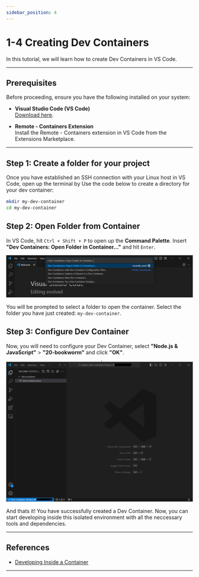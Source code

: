 ```yaml
---
sidebar_position: 4
---
```


# 1-4 Creating Dev Containers

In this tutorial, we will learn how to create Dev Containers in VS Code.

---

## Prerequisites

Before proceeding, ensure you have the following installed on your system:

- **Visual Studio Code (VS Code)**  
  [Download here](https://code.visualstudio.com/).

- **Remote - Containers Extension**  
  Install the Remote - Containers extension in VS Code from the Extensions Marketplace.

---

## Step 1: Create a folder for your project

Once you have established an SSH connection with your Linux host in VS Code, open up the terminal by Use the code below to create a directory for your dev container:

```bash
mkdir my-dev-container
cd my-dev-container
```

## Step 2: Open Folder from Container

In VS Code, hit `Ctrl + Shift + P` to open up the **Command Palette**. Insert **"Dev Containers: Open Folder in Container..."** and hit `Enter`.

![VSCode0](./img/1-4-0.png)

You will be prompted to select a folder to open the container. Select the folder you have just created: `my-dev-container`. 

## Step 3: Configure Dev Container

Now, you will need to configure your Dev Container, select **"Node.js & JavaScript"** > **"20-bookworm"** and click **"OK"**.

![VSCode1](./img/1-4-1.png)

And thats it! You have successfully created a Dev Container. Now, you can start developing inside this isolated environment with all the neccessary tools and dependencies.

---

## References

- [Developing Inside a Container](https://code.visualstudio.com/docs/devcontainers/containers)

---
